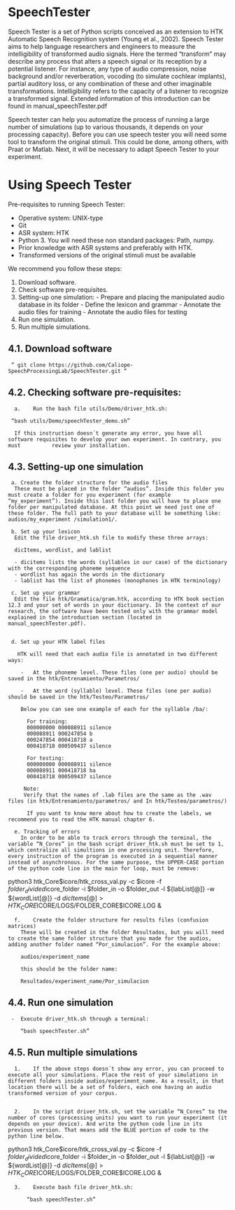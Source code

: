 # SpeechTester

Speech Tester is a set of Python scripts conceived as an extension to HTK Automatic Speech Recognition system (Young et al., 2002). Speech Tester aims to help language researchers and engineers to measure the intelligibility of transformed audio signals. Here the termed “transform” may describe any process that alters a speech signal or its reception by a potential listener. For instance, any type of audio compression, noise background and/or reverberation, vocoding (to simulate cochlear implants), partial auditory loss, or any combination of these and other imaginable transformations. Intelligibility refers to the capacity of a listener to recognize a transformed signal. Extended information of this introduction can be found in manual_speechTester.pdf

Speech tester can help you automatize the process of running a large number of simulations (up to various thousands, it depends on your processing capacity). Before you can use speech tester you will need some tool to transform the original stimuli. This could be done, among others, with Praat or Matlab. Next, it will be necessary to adapt Speech Tester to your experiment.  


# Using Speech Tester

  Pre-requisites to running Speech Tester:
   - Operative system: UNIX-type
   - Git
   - ASR system: HTK 
   - Python 3. You will need these non standard packages: Path, numpy.
   - Prior knowledge with ASR systems and preferably with HTK.
   - Transformed versions of the original stimuli must be available 


  We recommend you follow these steps:
  1.	Download software.
  2.	Check software pre-requisites.
  3.	Setting-up one simulation:
    - Prepare and placing the manipulated audio database in its folder
    - Define the lexicon and grammar
    - Annotate the audio files for training
    - Annotate the audio files for testing
  4.	Run one simulation.
  5.	Run multiple simulations.
  
  
  ## 4.1.	Download software

     “ git clone https://github.com/Caliope-SpeechProcessingLab/SpeechTester.git “

  ## 4.2.	Checking software pre-requisites:

      a.	Run the bash file utils/Demo/driver_htk.sh:

     “bash utils/Demo/speechTester_demo.sh”

      If this instruction doesn´t generate any error, you have all software requisites to develop your own experiment. In contrary, you must          review your installation.



   ## 4.3.	Setting-up one simulation

     a.	Create the folder structure for the audio files
      These must be placed in the folder “audios”. Inside this folder you must create a folder for you experiment (for example   “my_experiment”). Inside this last folder you will have to place one folder per manipulated database. At this point we need just one of these folder. The full path to your database will be something like: audios/my_experiment /simulation1/. 

     b.	Set up your lexicon
      Edit the file driver_htk.sh file to modify these three arrays: 

      dicItems, wordlist, and lablist

      -	dicitems lists the words (syllables in our case) of the dictionary with the corresponding phoneme sequence
      -	wordlist has again the words in the dictionary 
      -	lablist has the list of phonemes (monophones in HTK terminology) 
      
     c.	Set up your grammar
      Edit the file htk/Gramatica/gram.htk, according to HTK book section 12.3 and your set of words in your dictionary. In the context of our research, the software have been tested only with the grammar model explained in the introduction section (located in manual_speechTester.pdf). 
      
      
     d.	Set up your HTK label files

       HTK will need that each audio file is annotated in two different ways:

        -	At the phoneme level. These files (one per audio) should be saved in the htk/Entrenamiento/Parametros/

        -	At the word (syllable) level. These files (one per audio) should be saved in the htk/Testeo/Parametros/

        Below you can see one example of each for the syllable /ba/: 

          For training: 
          000000000 000088911 silence
          000088911 000247854 b	
          000247854 000418718 a	
          000418718 000509437 silence

          For testing: 
          000000000 000088911 silence
          000088911 000418718 ba	
          000418718 000509437 silence

         Note: 
         Verify that the names of .lab files are the same as the .wav files (in htk/Entrenamiento/parametros/ and In htk/Testeo/parametros/)

          If you want to know more about how to create the labels, we recommend you to read the HTK manual chapter 6. 

      e. Tracking of errors 
        In order to be able to track errors through the terminal, the variable “N_Cores” in the bash script driver_htk.sh must be set to 1, which centralize all simultions in one processing unit. Therefore, every instruction of the program is executed in a sequential manner instead of asynchronous. For the same purpose, the UPPER-CASE portion of the python code line in the main for loop, must be remove:

python3 htk_Core$icore/htk_cross_val.py -c $icore -f ${folder_divided}$icore_folder -i $folder_in -o $folder_out -l ${labList[@]} -w ${wordList[@]} -d ${dicItems[@]} > HTK_CORE$ICORE/LOGS/FOLDER_CORE$ICORE.LOG &




      f.	Create the folder structure for results files (confusion matrices)
        These will be created in the folder Resultados, but you will need to create the same folder structure that you made for the audios, adding another folder named “Por_simulacion”. For the example above:

        audios/experiment_name

        this should be the folder name:

        Resultados/experiment_name/Por_simulacion




   ## 4.4.	Run one simulation

     -	Execute driver_htk.sh through a terminal:

        “bash speechTester.sh”





   ## 4.5.	Run multiple simulations

      1.	If the above steps doesn´t show any error, you can proceed to execute all your simulations. Place the rest of your simulations in different folders inside audios/experiment_name. As a result, in that location there will be a set of folders, each one having an audio transformed version of your corpus.


      2.	In the script driver_htk.sh, set the variable “N_Cores” to the number of cores (processing units) you want to run your experiment (it depends on your device). And write the python code line in its previous version. That means add the BLUE portion of code to the python line below.


python3 htk_Core$icore/htk_cross_val.py -c $icore -f ${folder_divided}$icore_folder -i $folder_in -o $folder_out -l ${labList[@]} -w ${wordList[@]} -d ${dicItems[@]} > HTK_CORE$ICORE/LOGS/FOLDER_CORE$ICORE.LOG &


      3.	Execute bash file driver_htk.sh:

          “bash speechTester.sh”




